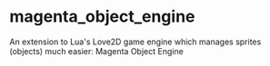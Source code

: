 # magenta_object_engine
An extension to Lua's Love2D game engine which manages sprites (objects) much easier: Magenta Object Engine
